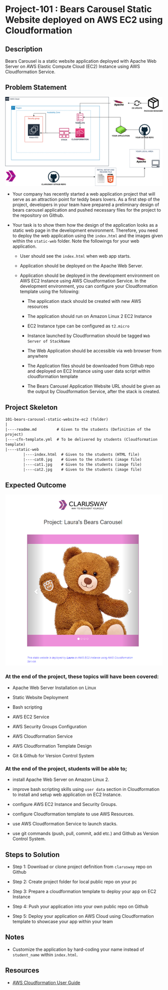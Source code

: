 # Project-101 : Bears Carousel Static Website deployed on AWS EC2 using Cloudformation

## Description
Bears Carousel is a static website application deployed with Apache Web Server on AWS Elastic Compute Cloud (EC2) Instance using AWS Cloudformation Service. 

## Problem Statement

![Project_101](Pro_Project_101.png)

- Your company has recently started a web application project that will serve as an attraction point for teddy bears lovers. As a first step of the project, developers in your team have prepared a preliminary design of bears carousel application and pushed necessary files for the project to the repository on Github. 

- Your task is to show them how the design of the application looks as a static web page in the development environment. Therefore, you need to deploy the web application using the `index.html` and the images given within the `static-web` folder. Note the followings for your web application.
   
   - User should see the `index.html` when web app starts.

   - Application should be deployed on the Apache Web Server.

   - Application should be deployed in the development environment on AWS EC2 Instance using AWS Cloudformation Service. In the development environment, you can configure your Cloudformation template using the following:

      - The application stack should be created with new AWS resources 
   
      - The application should run on Amazon Linux 2 EC2 Instance

      - EC2 Instance type can be configured as `t2.micro`

      - Instance launched by Cloudformation should be tagged `Web Server of StackName` 

      - The Web Application should be accessible via web browser from anywhere

      - The Application files should be downloaded from Github repo and deployed on EC2 Instance using user data script within cloudformation template 

      - The Bears Carousel Application Website URL should be given as the output by Cloudformation Service, after the stack is created.

## Project Skeleton 

```
101-bears-carousel-static-website-ec2 (folder)
|
|----readme.md         # Given to the students (Definition of the project)          
|----cfn-template.yml  # To be delivered by students (Cloudformation template)
|----static-web
        |----index.html  # Given to the students (HTML file)
        |----cat0.jpg    # Given to the students (image file)
        |----cat1.jpg    # Given to the students (image file)
        |----cat2.jpg    # Given to the students (image file)
```

## Expected Outcome

![Project 101 : Bears Carousel Application Snapshot](./project-101-snapshot.png)

### At the end of the project, these topics will have been covered:

- Apache Web Server Installation on Linux

- Static Website Deployment

- Bash scripting

- AWS EC2 Service

- AWS Security Groups Configuration

- AWS Cloudformation Service

- AWS Cloudformation Template Design

- Git & Github for Version Control System

### At the end of the project, students will be able to;

- install Apache Web Server on Amazon Linux 2.

- improve bash scripting skills using `user data` section in Cloudformation to install and setup web application on EC2 Instance.

- configure AWS EC2 Instance and Security Groups.

- configure Cloudformation template to use AWS Resources.

- use AWS Cloudformation Service to launch stacks.

- use git commands (push, pull, commit, add etc.) and Github as Version Control System.

## Steps to Solution
  
- Step 1: Download or clone project definition from `clarusway` repo on Github 

- Step 2: Create project folder for local public repo on your pc

- Step 3: Prepare a cloudformation template to deploy your app on EC2 Instance

- Step 4: Push your application into your own public repo on Github

- Step 5: Deploy your application on AWS Cloud using Cloudformation template to showcase your app within your team

## Notes

- Customize the application by hard-coding your name instead of `student_name` within `index.html`.

## Resources

- [AWS Cloudformation User Guide](https://docs.aws.amazon.com/AWSCloudFormation/latest/UserGuide/Welcome.html)
